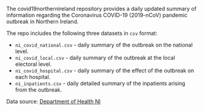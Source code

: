 The covid19northernireland repository provides a daily updated summary of information regarding the Coronavirus COVID-19 (2019-nCoV) pandemic outbreak in Northern Ireland. 

The repo includes the following three datasets in `csv` format:

-   `ni_covid_national.csv` - daily summary of the outbreak on the national level.
-   `ni_covid_local.csv` - daily summary of the outbreak at the local electoral level.
-   `ni_covid_hospital.csv` - daily summary of the effect of the outbreak on each hospital. 
-   `ni_inpatients.csv` - daily detailed summary of the inpatients arising from the outbreak. 

Data source: [Department of Health NI](https://www.health-ni.gov.uk/publications/daily-dashboard-updates-covid-19-november-2021)
